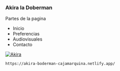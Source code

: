 ### Akira la Doberman

<p>
	Partes de la pagina
</p>

- Inicio
- Preferencias
- Audiovisuales
- Contacto

[![Akira](https://akira-boderman-cajamarquina.netlify.app/assets/img/akirascuerpo.png/ "Akira")](https://akira-boderman-cajamarquina.netlify.app/assets/img/akirascuerpo.png")

`https://akira-boderman-cajamarquina.netlify.app/`
